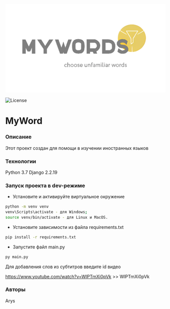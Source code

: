 <picture>
  <source media="(prefers-color-scheme: dark)" srcset="imadges\logo2.png">
  <img alt="NebulaGraph Data Intelligence Suite(ngdi)" src="imadges\logo2.png">
</picture>

![License](https://img.shields.io/github/license/Max-arys/REP_MAX_calculator?logoColor=red)
# MyWord
### Описание
Этот проект создан для помощи в изучении иностранных языков
### Технологии
Python 3.7
Django 2.2.19
### Запуск проекта в dev-режиме
- Установите и активируйте виртуальное окружение

```bash
python -m venv venv
venv\Scripts\activate - для Windows;
source venv/bin/activate - для Linux и MacOS.
```

- Установите зависимости из файла requirements.txt

```bash
pip install -r requirements.txt
```

- Запустите файл main.py

```bash
py main.py
```

Для добавления слов из субтитров введите id видео 

https://www.youtube.com/watch?v=WlPTmXi0pVk >> WlPTmXi0pVk
### Авторы
Arys
